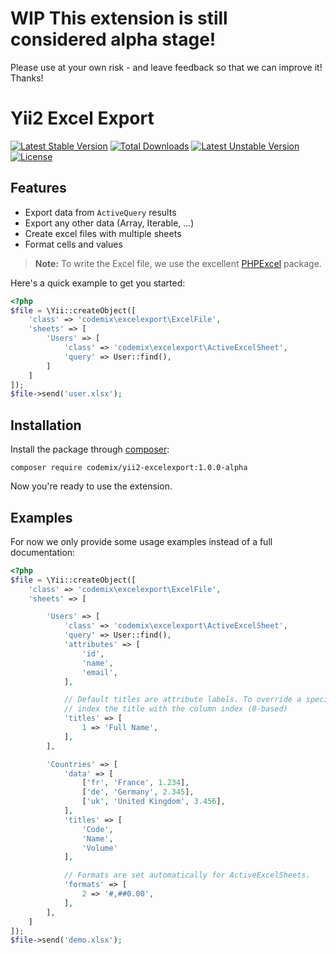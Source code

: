 # WIP This extension is still considered alpha stage!

Please use at your own risk - and leave feedback so that we can improve it! Thanks!

Yii2 Excel Export
=================

[![Latest Stable Version](https://poser.pugx.org/codemix/yii2-excelexport/v/stable.svg)](https://packagist.org/packages/codemix/yii2-excelexport)
[![Total Downloads](https://poser.pugx.org/codemix/yii2-excelexport/downloads)](https://packagist.org/packages/codemix/yii2-excelexport)
[![Latest Unstable Version](https://poser.pugx.org/codemix/yii2-excelexport/v/unstable.svg)](https://packagist.org/packages/codemix/yii2-excelexport)
[![License](https://poser.pugx.org/codemix/yii2-excelexport/license.svg)](https://packagist.org/packages/codemix/yii2-excelexport)


## Features

 * Export data from `ActiveQuery` results
 * Export any other data (Array, Iterable, ...)
 * Create excel files with multiple sheets
 * Format cells and values

> **Note:** To write the Excel file, we use the excellent
> [PHPExcel](https://github.com/PHPOffice/PHPExcel) package.

Here's a quick example to get you started:

```php
<?php
$file = \Yii::createObject([
    'class' => 'codemix\excelexport\ExcelFile',
    'sheets' => [
        'Users' => [
            'class' => 'codemix\excelexport\ActiveExcelSheet',
            'query' => User::find(),
        ]
    ]
]);
$file->send('user.xlsx');
```

## Installation

Install the package through [composer](http://getcomposer.org):

    composer require codemix/yii2-excelexport:1.0.0-alpha

Now you're ready to use the extension.


## Examples

For now we only provide some usage examples instead of a full documentation:

```php
<?php
$file = \Yii::createObject([
    'class' => 'codemix\excelexport\ExcelFile',
    'sheets' => [

        'Users' => [
            'class' => 'codemix\excelexport\ActiveExcelSheet',
            'query' => User::find(),
            'attributes' => [
                'id',
                'name',
                'email',
            ],

            // Default titles are attribute labels. To override a specific column,
            // index the title with the column index (0-based)
            'titles' => [
                1 => 'Full Name',
            ],
        ],

        'Countries' => [
            'data' => [
                ['fr', 'France', 1.234],
                ['de', 'Germany', 2.345],
                ['uk', 'United Kingdom', 3.456],
            ],
            'titles' => [
                'Code',
                'Name',
                'Volume'
            ],

            // Formats are set automatically for ActiveExcelSheets.
            'formats' => [
                2 => '#,##0.00',
            ],
        ],
    ]
]);
$file->send('demo.xlsx');
```

